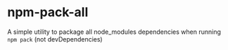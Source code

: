# npm-pack-all
A simple utility to package all node_modules dependencies when running `npm pack` (not devDependencies)
